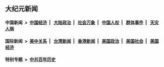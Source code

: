 ## 大纪元新闻

#### 中国新闻 &nbsp;>&nbsp; [中国经济](indexes/ncid283/README.md?10130045) &nbsp;| &nbsp; [大陆政治](indexes/ncid277/README.md?10130045) &nbsp;| &nbsp; [社会万象](indexes/ncid282/README.md?10130045) &nbsp;| &nbsp; [中国人权](indexes/ncid278/README.md?10130045) &nbsp;| &nbsp; [群体事件](indexes/ncid279/README.md?10130045) &nbsp;| &nbsp; [天灾人祸](indexes/ncid280/README.md?10130045)

#### 国际新闻 &nbsp;>&nbsp; [美中关系](indexes/nf1412576/README.md?10130045) &nbsp;| &nbsp; [台湾新闻](indexes/ncid1349361/README.md?10130045) &nbsp;| &nbsp; [香港新闻](indexes/ncid1349362/README.md?10130045) &nbsp;| &nbsp; [美国政治](indexes/ncid1078159/README.md?10130045) &nbsp;| &nbsp; [美国社会](indexes/ncid1078160/README.md?10130045) &nbsp;| &nbsp; [美国经济](indexes/ncid1078158/README.md?10130045)

#### 特别专题 &nbsp;>&nbsp; [中共百年历史](https://github.com/easy2view/epoch-special/blob/master/README.md?10130045)  
